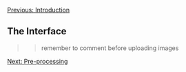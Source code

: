 [Previous: Introduction](./introduction.md)


## The Interface


>> remember to comment before uploading images




[Next: Pre-processing](./preprocessing.md)
